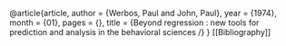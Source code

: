@article{article,
author = {Werbos, Paul and John, Paul},
year = {1974},
month = {01},
pages = {},
title = {Beyond regression : new tools for prediction and analysis in the behavioral sciences /}
}
[[Bibliography]]